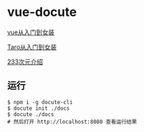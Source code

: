 # vue-docute
[vue从入门到女装](https://calamus0427.github.io/docs/vue/introduce/#/)

[Taro从入门到女装](https://calamus0427.github.io/docs/Taro/introduce/#/)

[233次元介绍](https://calamus0427.github.io/docs/233point/introduce/#/)

## 运行
```
$ npm i -g docute-cli
$ docute init ./docs
$ docute ./docs
# 然后打开 http://localhost:8080 查看运行结果
```